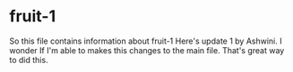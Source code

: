 # fruit-1
So this file contains information about fruit-1
Here's update 1 by Ashwini.
I wonder If I'm able to makes this changes to the main file.
That's great way to did this.
